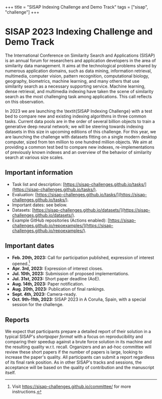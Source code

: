 +++
title = "SISAP Indexing Challenge and Demo Track"
tags = ["sisap", "challenge"]
+++
# SISAP 2023 Indexing Challenge and Demo Track 

The International Conference on Similarity Search and Applications (SISAP) is an annual forum for researchers and application developers in the area of similarity data management. It aims at the technological problems shared by numerous application domains, such as data mining, information retrieval, multimedia, computer vision, pattern recognition, computational biology, geography, biometrics, machine learning, and many others that use similarity search as a necessary supporting service. Machine learning, dense retrieval, and multimedia indexing have taken the scene of similarity search as the most challenging task among applications. This call reflects on this observation.

In 2023 we are launching the \textit{SISAP Indexing Challenge} with a test bed to compare new and existing indexing algorithms in three common tasks. Current data pools are in the order of several billion objects to train a generative deep neural network; we will be steering towards indexing datasets in this size in upcoming editions of this challenge. For this year, we are launching the challenge with datasets fitting on a single modern desktop computer, sized from ten million to one hundred million objects. We aim at providing a common test bed to compare new indexes, re-implementations of previously known indexes and an overview of the behavior of similarity search at various size scales.

## Important information
- Task list and description: [https://sisap-challenges.github.io/tasks/](https://sisap-challenges.github.io/tasks/).
- Evaluation: [https://sisap-challenges.github.io/tasks/](https://sisap-challenges.github.io/tasks/).
- Important dates: see below.
- Datasets:  [https://sisap-challenges.github.io/datasets/](https://sisap-challenges.github.io/datasets/).
- Example GitHub repositories (Actions enabled):  [https://sisap-challenges.github.io/repoexamples/](https://sisap-challenges.github.io/repoexamples/).

## Important dates
- **Feb. 20th, 2023:** Call for participation published, expression of interest opened.[^1]
- **Apr. 3rd, 2023:** Expression of interest closes.
- **Jul. 10th, 2023:** Submission of proposed implementations.
- **Jul. 31st, 2023:** Short paper deadline (AoE).
- **Aug. 14th, 2023:** Paper notification. 
- **Aug. 20th, 2023:** Publication of final rankings. 
- **Sept. 4th, 2023:** Camera-ready.
- **Oct. 9th-11th, 2023:** SISAP 2023 in A Coruña, Spain, with a special session for the challenge.

[^1]: Visit <https://sisap-challenges.github.io/committee/> for more instructions.

## Reports
We expect that participants prepare a detailed report of their solution in a typical SISAP's _shortpaper format_ with a focus on reproducibility and comparing their speedup against a brute force solution in its machine and the resulting quality w.r.t. recall.
Organizers and an ad-hoc committee will review these short papers if the number of papers is large, looking to increase the paper's quality. All participants can submit a report regardless of its final rank position. As in other SISAP's tracks and sessions, the acceptance will be based on the quality of contribution and the manuscript itself.

